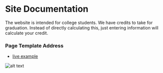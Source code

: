 # Site Documentation

The website is intended for college students. We have credits to take for graduation. Instead of directly calculating this, just entering information will calculate your credit.

### Page Template Address

* [live example](https://learning-zone.github.io/website-templates/simple-sidebar)

![alt text](https://github.com/learning-zone/website-templates/blob/master/assets/simple-sidebar.png "simple-sidebar")
